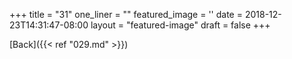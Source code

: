 +++
title = "31"
one_liner = ""
featured_image = ''
date = 2018-12-23T14:31:47-08:00
layout = "featured-image"
draft = false
+++

[Back]({{< ref "029.md" >}})
